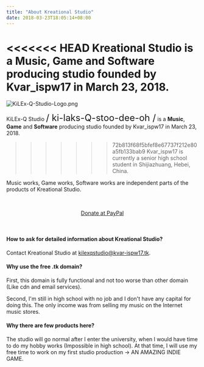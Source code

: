 ```yaml
---
title: "About Kreational Studio"
date: 2018-03-23T18:05:14+08:00
---
```

<<<<<<< HEAD
Kreational Studio is a **Music**, **Game** and **Software** producing studio founded by Kvar\_ispw17 in March 23, 2018.
=======

![KiLEx-Q-Studio-Logo.png](/images/KiLEx-Q-Studio-Logo.png)

KiLEx-Q Studio <font size=5>/ ki-laks-Q-stoo-dee-oh /</font> is a **Music**, **Game** and **Software** producing studio founded by Kvar\_ispw17 in March 23, 2018.
>>>>>>> 72b813f68f5bfef8e67737f212e80a5fb133bab9
Kvar\_ispw17 is currently a senior high school student in Shijiazhuang, Hebei, China.

Music works, Game works, Software works are independent parts of the products of Kreational Studio.

<br/>

<p align="center">
<a href="https://www.paypal.me/kilexqstudio" target="_blank">Donate at PayPal</a>
</p>
<br/>

#### How to ask for detailed information about Kreational Studio?

Contact Kreational Studio at [kilexqstudio@kvar-ispw17.tk](mailto:kilexqstudio@kvar-ispw17.tk).

#### Why use the free .tk domain?

First, this domain is fully functional and not too worse than other domain (Like cdn and email services).

Second, I'm still in high school with no job and I don't have any capital for doing this. The only income was from selling my music on the Internet music stores.

#### Why there are few products here?

The studio will go normal after I enter the university, when I would have time to do my hobby works (Impossible in high school). At that time, I will use my free time to work on my first studio production -> AN AMAZING INDIE GAME.
